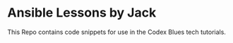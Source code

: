 # Ansible Lessons by Jack  

This Repo contains code snippets for use in the Codex Blues tech tutorials.
